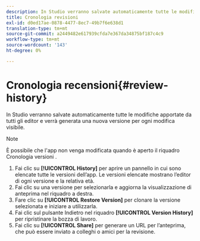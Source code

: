 ```yaml
---
description: In Studio verranno salvate automaticamente tutte le modifiche apportate da tutti gli editor e verrà generata una nuova versione per ogni modifica visibile.
title: Cronologia revisioni
exl-id: d0ed17ae-0878-4477-8ec7-49b7f6e638d1
translation-type: tm+mt
source-git-commit: a2449482e617939cfda7e367da34875bf187c4c9
workflow-type: tm+mt
source-wordcount: '143'
ht-degree: 0%

---
```


# Cronologia recensioni{#review-history}

In Studio verranno salvate automaticamente tutte le modifiche apportate da tutti gli editor e verrà generata una nuova versione per ogni modifica visibile.

>[!NOTE]
>
>È possibile che l&#39;app non venga modificata quando è aperto il riquadro Cronologia versioni .

1. Fai clic su **[!UICONTROL History]** per aprire un pannello in cui sono elencate tutte le versioni dell’app. Le versioni elencate mostrano l’editor di ogni versione e la relativa età.
1. Fai clic su una versione per selezionarla e aggiorna la visualizzazione di anteprima nel riquadro a destra.
1. Fare clic su **[!UICONTROL Restore Version]** per clonare la versione selezionata e iniziare a utilizzarla.
1. Fai clic sul pulsante Indietro nel riquadro **[!UICONTROL Version History]** per ripristinare la bozza di lavoro.
1. Fai clic su **[!UICONTROL Share]** per generare un URL per l’anteprima, che può essere inviato a colleghi o amici per la revisione.
